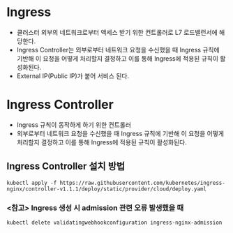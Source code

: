 # Ingress
- 클러스터 외부의 네트워크로부터 액세스 받기 위한 컨트롤러로 L7 로드밸런서에 해당한다.
- Ingress Controller는 외부로부터 네트워크 요청을 수신했을 때 Ingress 규칙에 기반해 이 요청을 어떻게 처리할지 결정하고 이를 통해 Ingress에 적용된 규칙이 활성화된다.
- External IP(Public IP)가 붙어 서비스 된다.

# Ingress Controller
- Ingress 규칙이 동작하게 하기 위한 컨트롤러
- 외부로부터 네트워크 요청을 수신했을 때 Ingress 규칙에 기반해 이 요청을 어떻게 처리할지 결정하고 이를 통해 Ingress에 적용된 규칙이 활성화된다.

## Ingress Controller 설치 방법
```
kubectl apply -f https://raw.githubusercontent.com/kubernetes/ingress-nginx/controller-v1.1.1/deploy/static/provider/cloud/deploy.yaml
```

### <참고> Ingress 생성 시 admission 관련 오류 발생했을 때
```
kubectl delete validatingwebhookconfiguration ingress-nginx-admission
```
